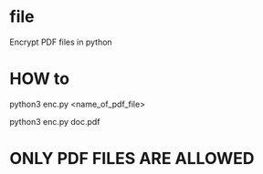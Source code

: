 # file

Encrypt PDF files in python

# HOW to

python3 enc.py <name_of_pdf_file>

python3 enc.py doc.pdf


# ONLY PDF FILES ARE ALLOWED
